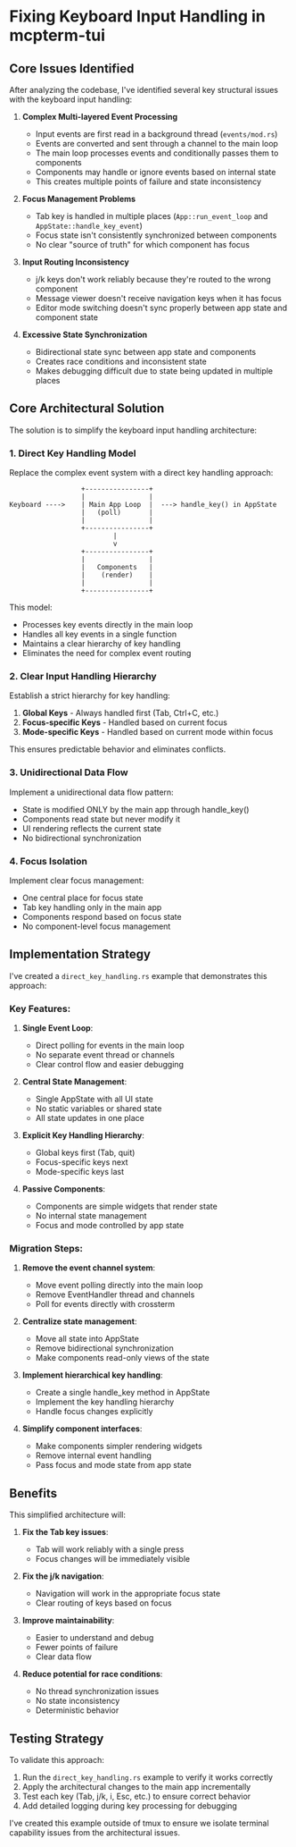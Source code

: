 # Fixing Keyboard Input Handling in mcpterm-tui

## Core Issues Identified

After analyzing the codebase, I've identified several key structural issues with the keyboard input handling:

1. **Complex Multi-layered Event Processing**
   - Input events are first read in a background thread (`events/mod.rs`)
   - Events are converted and sent through a channel to the main loop
   - The main loop processes events and conditionally passes them to components
   - Components may handle or ignore events based on internal state
   - This creates multiple points of failure and state inconsistency

2. **Focus Management Problems**
   - Tab key is handled in multiple places (`App::run_event_loop` and `AppState::handle_key_event`)
   - Focus state isn't consistently synchronized between components
   - No clear "source of truth" for which component has focus

3. **Input Routing Inconsistency**
   - j/k keys don't work reliably because they're routed to the wrong component
   - Message viewer doesn't receive navigation keys when it has focus
   - Editor mode switching doesn't sync properly between app state and component state

4. **Excessive State Synchronization**
   - Bidirectional state sync between app state and components
   - Creates race conditions and inconsistent state
   - Makes debugging difficult due to state being updated in multiple places

## Core Architectural Solution

The solution is to simplify the keyboard input handling architecture:

### 1. Direct Key Handling Model

Replace the complex event system with a direct key handling approach:

```
                  +----------------+
                  |                |
Keyboard ---->    | Main App Loop  |  ---> handle_key() in AppState
                  |   (poll)       |
                  |                |
                  +----------------+
                          |
                          v
                  +----------------+
                  |                |
                  |   Components   |
                  |    (render)    |
                  |                |
                  +----------------+
```

This model:
- Processes key events directly in the main loop
- Handles all key events in a single function
- Maintains a clear hierarchy of key handling
- Eliminates the need for complex event routing

### 2. Clear Input Handling Hierarchy

Establish a strict hierarchy for key handling:

1. **Global Keys** - Always handled first (Tab, Ctrl+C, etc.)
2. **Focus-specific Keys** - Handled based on current focus
3. **Mode-specific Keys** - Handled based on current mode within focus

This ensures predictable behavior and eliminates conflicts.

### 3. Unidirectional Data Flow

Implement a unidirectional data flow pattern:

- State is modified ONLY by the main app through handle_key()
- Components read state but never modify it
- UI rendering reflects the current state
- No bidirectional synchronization

### 4. Focus Isolation

Implement clear focus management:
- One central place for focus state
- Tab key handling only in the main app
- Components respond based on focus state
- No component-level focus management

## Implementation Strategy

I've created a `direct_key_handling.rs` example that demonstrates this approach:

### Key Features:

1. **Single Event Loop**:
   - Direct polling for events in the main loop
   - No separate event thread or channels
   - Clear control flow and easier debugging

2. **Central State Management**:
   - Single AppState with all UI state
   - No static variables or shared state
   - All state updates in one place

3. **Explicit Key Handling Hierarchy**:
   - Global keys first (Tab, quit)
   - Focus-specific keys next
   - Mode-specific keys last

4. **Passive Components**:
   - Components are simple widgets that render state
   - No internal state management
   - Focus and mode controlled by app state

### Migration Steps:

1. **Remove the event channel system**:
   - Move event polling directly into the main loop
   - Remove EventHandler thread and channels
   - Poll for events directly with crossterm

2. **Centralize state management**:
   - Move all state into AppState
   - Remove bidirectional synchronization
   - Make components read-only views of the state

3. **Implement hierarchical key handling**:
   - Create a single handle_key method in AppState
   - Implement the key handling hierarchy
   - Handle focus changes explicitly

4. **Simplify component interfaces**:
   - Make components simpler rendering widgets
   - Remove internal event handling
   - Pass focus and mode state from app state

## Benefits

This simplified architecture will:

1. **Fix the Tab key issues**:
   - Tab will work reliably with a single press
   - Focus changes will be immediately visible

2. **Fix the j/k navigation**:
   - Navigation will work in the appropriate focus state
   - Clear routing of keys based on focus

3. **Improve maintainability**:
   - Easier to understand and debug
   - Fewer points of failure
   - Clear data flow

4. **Reduce potential for race conditions**:
   - No thread synchronization issues
   - No state inconsistency
   - Deterministic behavior

## Testing Strategy

To validate this approach:

1. Run the `direct_key_handling.rs` example to verify it works correctly
2. Apply the architectural changes to the main app incrementally
3. Test each key (Tab, j/k, i, Esc, etc.) to ensure correct behavior
4. Add detailed logging during key processing for debugging

I've created this example outside of tmux to ensure we isolate terminal capability issues from the architectural issues.